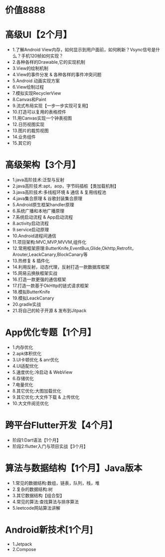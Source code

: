 # 价值8888

# 高级UI【2个月】
- 1.了解Android View内存，如何显示到用户面前，如何刷新？Vsync信号是什么？手机120帧如何实现？
- 2.各种各样的Drawable,它的实现机制
- 3.View的绘制机制
- 4.View的事件分发 & 各种各样的事件冲突问题
- 5.Android 动画实现方案
- 6.View绘制过程
- 7.模拟实现RecyclerView
- 8.Canvas和Paint
- 9.流式布局实现【一步一步实现可复用】
- 10.打造可以复用的表格控件
- 11.用Canvas实现一个钟表视图
- 12.日历视图实现
- 13.图片的裁剪视图
- 14.业务组件
- 15.其它的

# 高级架构【3个月】
- 1.java高阶技术:泛型与反射
- 2.java高阶技术:apt，aop，字节码插桩【类加载机制】
- 3.java高阶技术:多线程环境 & 通信 & 复用线程池
- 4.java集合原理 & 谷歌封装集合原理
- 5.Android原生框架handler原理
- 6.系统广播和本地广播原理
- 7.系统启动流程 & App启动流程
- 8.activity启动流程
- 9.service启动原理
- 10.Android进程间通信
- 11.项目架构:MVC,MVP,MVVM,组件化
- 12.常用框架原理:ButterKnife,EventBus,Glide,Okhttp,Retrofit，Arouter,LeackCanary,BlockCanary等
- 13.热修复 & 插件化
- 14.利用反射，动态代理，反射打造一款数据库框架
- 15.网易云换肤框架实战
- 16.打造一款更强的通信框架
- 17.打造一款基于OkHttp的链式请求框架
- 18.模拟ButterKnife
- 19.模拟LeackCanary
- 20.gradle实战
- 21.将自己的轮子开源 & 发布到Jitpack

# App优化专题【1个月】
- 1.内存优化
- 2.apk体积优化
- 3.UI卡顿优化 & anr优化
- 4.UI适配优化
- 5.速度优化:冷启动 & WebView
- 6.存储优化
- 7.电量优化
- 8.其它优化:大图加载优化
- 9.其它优化:大文件下载 & 上传优化
- 10.大文件阅览优化

# 跨平台Flutter开发【4个月】
- 阶段1:Dart语法【1个月】
- 阶段2:flutter入门与项目实战【3个月】

# 算法与数据结构【1个月】Java版本
- 1.常见的数据结构:数组，链表，队列，栈，堆
- 2.复杂的数据结构:树
- 3.其它数据结构【组合型】
- 4.常见的算法:查找算法与排序算法
- 5.leetcode网站算法讲解

# Android新技术[1个月]
- 1.Jetpack
- 2.Compose